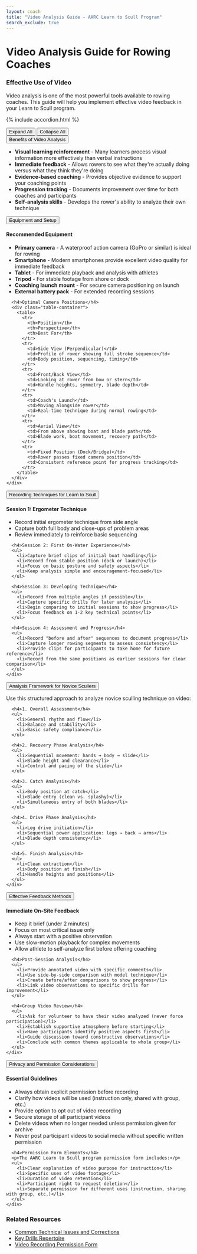 ```yaml
---
layout: coach
title: "Video Analysis Guide - AARC Learn to Scull Program"
search_exclude: true
---
```


# Video Analysis Guide for Rowing Coaches

<div class="info-box tip">
  <h3>Effective Use of Video</h3>
  <p>Video analysis is one of the most powerful tools available to rowing coaches. This guide will help you implement effective video feedback in your Learn to Scull program.</p>
</div>

{% include accordion.html %}

<div class="accordion-controls">
  <button id="expand-all">Expand All</button>
  <button id="collapse-all">Collapse All</button>
</div>

<div class="accordion-section">
  <button class="accordion-toggle">Benefits of Video Analysis</button>
  <div class="accordion-content">
    <div class="accordion-content-inner">
      <ul>
        <li><strong>Visual learning reinforcement</strong> - Many learners process visual information more effectively than verbal instructions</li>
        <li><strong>Immediate feedback</strong> - Allows rowers to see what they're actually doing versus what they think they're doing</li>
        <li><strong>Evidence-based coaching</strong> - Provides objective evidence to support your coaching points</li>
        <li><strong>Progression tracking</strong> - Documents improvement over time for both coaches and participants</li>
        <li><strong>Self-analysis skills</strong> - Develops the rower's ability to analyze their own technique</li>
      </ul>
    </div>
  </div>
</div>

<div class="accordion-section">
  <button class="accordion-toggle">Equipment and Setup</button>
  <div class="accordion-content">
    <div class="accordion-content-inner">
      <h4>Recommended Equipment</h4>
      <ul>
        <li><strong>Primary camera</strong> - A waterproof action camera (GoPro or similar) is ideal for rowing</li>
        <li><strong>Smartphone</strong> - Modern smartphones provide excellent video quality for immediate feedback</li>
        <li><strong>Tablet</strong> - For immediate playback and analysis with athletes</li>
        <li><strong>Tripod</strong> - For stable footage from shore or dock</li>
        <li><strong>Coaching launch mount</strong> - For secure camera positioning on launch</li>
        <li><strong>External battery pack</strong> - For extended recording sessions</li>
      </ul>
      
      <h4>Optimal Camera Positions</h4>
      <div class="table-container">
        <table>
          <tr>
            <th>Position</th>
            <th>Perspective</th>
            <th>Best For</th>
          </tr>
          <tr>
            <td>Side View (Perpendicular)</td>
            <td>Profile of rower showing full stroke sequence</td>
            <td>Body position, sequencing, timing</td>
          </tr>
          <tr>
            <td>Front/Back View</td>
            <td>Looking at rower from bow or stern</td>
            <td>Handle heights, symmetry, blade depth</td>
          </tr>
          <tr>
            <td>Coach's Launch</td>
            <td>Moving alongside rower</td>
            <td>Real-time technique during normal rowing</td>
          </tr>
          <tr>
            <td>Aerial View</td>
            <td>From above showing boat and blade path</td>
            <td>Blade work, boat movement, recovery path</td>
          </tr>
          <tr>
            <td>Fixed Position (Dock/Bridge)</td>
            <td>Rower passes fixed camera position</td>
            <td>Consistent reference point for progress tracking</td>
          </tr>
        </table>
      </div>
    </div>
  </div>
</div>

<div class="accordion-section">
  <button class="accordion-toggle">Recording Techniques for Learn to Scull</button>
  <div class="accordion-content">
    <div class="accordion-content-inner">
      <h4>Session 1: Ergometer Technique</h4>
      <ul>
        <li>Record initial ergometer technique from side angle</li>
        <li>Capture both full body and close-ups of problem areas</li>
        <li>Review immediately to reinforce basic sequencing</li>
      </ul>
      
      <h4>Session 2: First On-Water Experience</h4>
      <ul>
        <li>Capture brief clips of initial boat handling</li>
        <li>Record from stable position (dock or launch)</li>
        <li>Focus on basic posture and safety aspects</li>
        <li>Keep analysis simple and encouragement-focused</li>
      </ul>
      
      <h4>Session 3: Developing Technique</h4>
      <ul>
        <li>Record from multiple angles if possible</li>
        <li>Capture specific drills for later analysis</li>
        <li>Begin comparing to initial sessions to show progress</li>
        <li>Focus feedback on 1-2 key technical points</li>
      </ul>
      
      <h4>Session 4: Assessment and Progress</h4>
      <ul>
        <li>Record "before and after" sequences to document progress</li>
        <li>Capture longer rowing segments to assess consistency</li>
        <li>Provide clips for participants to take home for future reference</li>
        <li>Record from the same positions as earlier sessions for clear comparison</li>
      </ul>
    </div>
  </div>
</div>

<div class="accordion-section">
  <button class="accordion-toggle">Analysis Framework for Novice Scullers</button>
  <div class="accordion-content">
    <div class="accordion-content-inner">
      <p>Use this structured approach to analyze novice sculling technique on video:</p>
      
      <h4>1. Overall Assessment</h4>
      <ul>
        <li>General rhythm and flow</li>
        <li>Balance and stability</li>
        <li>Basic safety compliance</li>
      </ul>
      
      <h4>2. Recovery Phase Analysis</h4>
      <ul>
        <li>Sequential movement: hands → body → slide</li>
        <li>Blade height and clearance</li>
        <li>Control and pacing of the slide</li>
      </ul>
      
      <h4>3. Catch Analysis</h4>
      <ul>
        <li>Body position at catch</li>
        <li>Blade entry (clean vs. splashy)</li>
        <li>Simultaneous entry of both blades</li>
      </ul>
      
      <h4>4. Drive Phase Analysis</h4>
      <ul>
        <li>Leg drive initiation</li>
        <li>Sequential power application: legs → back → arms</li>
        <li>Blade depth consistency</li>
      </ul>
      
      <h4>5. Finish Analysis</h4>
      <ul>
        <li>Clean extraction</li>
        <li>Body position at finish</li>
        <li>Handle heights and positions</li>
      </ul>
    </div>
  </div>
</div>

<div class="accordion-section">
  <button class="accordion-toggle">Effective Feedback Methods</button>
  <div class="accordion-content">
    <div class="accordion-content-inner">
      <h4>Immediate On-Site Feedback</h4>
      <ul>
        <li>Keep it brief (under 2 minutes)</li>
        <li>Focus on most critical issue only</li>
        <li>Always start with a positive observation</li>
        <li>Use slow-motion playback for complex movements</li>
        <li>Allow athlete to self-analyze first before offering coaching</li>
      </ul>
      
      <h4>Post-Session Analysis</h4>
      <ul>
        <li>Provide annotated video with specific comments</li>
        <li>Use side-by-side comparison with model technique</li>
        <li>Create before/after comparisons to show progress</li>
        <li>Link video observations to specific drills for improvement</li>
      </ul>
      
      <h4>Group Video Review</h4>
      <ul>
        <li>Ask for volunteer to have their video analyzed (never force participation)</li>
        <li>Establish supportive atmosphere before starting</li>
        <li>Have participants identify positive aspects first</li>
        <li>Guide discussion toward constructive observations</li>
        <li>Conclude with common themes applicable to whole group</li>
      </ul>
    </div>
  </div>
</div>

<div class="accordion-section">
  <button class="accordion-toggle">Privacy and Permission Considerations</button>
  <div class="accordion-content">
    <div class="accordion-content-inner">
      <h4>Essential Guidelines</h4>
      <ul>
        <li>Always obtain explicit permission before recording</li>
        <li>Clarify how videos will be used (instruction only, shared with group, etc.)</li>
        <li>Provide option to opt out of video recording</li>
        <li>Secure storage of all participant videos</li>
        <li>Delete videos when no longer needed unless permission given for archive</li>
        <li>Never post participant videos to social media without specific written permission</li>
      </ul>
      
      <h4>Permission Form Elements</h4>
      <p>The AARC Learn to Scull program permission form includes:</p>
      <ul>
        <li>Clear explanation of video purpose for instruction</li>
        <li>Specific uses of video footage</li>
        <li>Duration of video retention</li>
        <li>Participant right to request deletion</li>
        <li>Separate permission for different uses (instruction, sharing with group, etc.)</li>
      </ul>
    </div>
  </div>
</div>

<div class="resource-links mt-4">
  <h3>Related Resources</h3>
  <ul>
    <li><a href="{{ site.baseurl }}/for-coaches/technical-coaching/common-issues.html">Common Technical Issues and Corrections</a></li>
    <li><a href="{{ site.baseurl }}/for-coaches/technical-coaching/drills-library.html">Key Drills Repertoire</a></li>
    <li><a href="{{ site.baseurl }}/assets/pdf/video_permission_form.html">Video Recording Permission Form</a></li>
  </ul>
</div>

<style>
  .table-container {
    overflow-x: auto;
    margin-bottom: 1rem;
  }

  table {
    width: 100%;
    border-collapse: collapse;
  }

  th, td {
    padding: 0.5rem;
    border: 1px solid #ddd;
  }

  th {
    background-color: #f3f4f5;
  }
</style>

